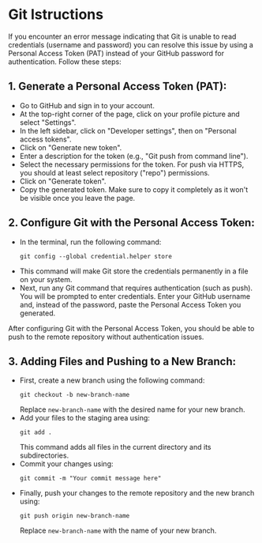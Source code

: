 # Git Istructions

If you encounter an error message indicating that Git is unable to read credentials (username and password) you can resolve this issue by using a Personal Access Token (PAT) instead of your GitHub password for authentication. 
Follow these steps:

## 1. Generate a Personal Access Token (PAT):
   - Go to GitHub and sign in to your account.
   - At the top-right corner of the page, click on your profile picture and select "Settings".
   - In the left sidebar, click on "Developer settings", then on "Personal access tokens".
   - Click on "Generate new token".
   - Enter a description for the token (e.g., "Git push from command line").
   - Select the necessary permissions for the token. For push via HTTPS, you should at least select repository ("repo") permissions.
   - Click on "Generate token".
   - Copy the generated token. Make sure to copy it completely as it won't be visible once you leave the page.

## 2. Configure Git with the Personal Access Token:
   - In the terminal, run the following command:
     ```
     git config --global credential.helper store
     ```
   - This command will make Git store the credentials permanently in a file on your system.
   - Next, run any Git command that requires authentication (such as push). You will be prompted to enter credentials. Enter your GitHub username and, instead of the password, paste the Personal Access Token you generated.

After configuring Git with the Personal Access Token, you should be able to push to the remote repository without authentication issues.

## 3. Adding Files and Pushing to a New Branch:
   - First, create a new branch using the following command:
     ```
     git checkout -b new-branch-name
     ```
     Replace `new-branch-name` with the desired name for your new branch.
   - Add your files to the staging area using:
     ```
     git add .
     ```
     This command adds all files in the current directory and its subdirectories.
   - Commit your changes using:
     ```
     git commit -m "Your commit message here"
     ```
   - Finally, push your changes to the remote repository and the new branch using:
     ```
     git push origin new-branch-name
     ```
     Replace `new-branch-name` with the name of your new branch.
